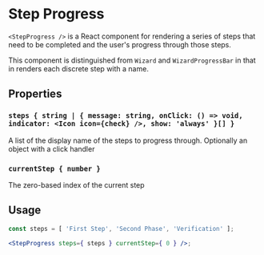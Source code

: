 # Step Progress

`<StepProgress />` is a React component for rendering a series of steps that need to be completed and the user's progress through those steps.

This component is distinguished from `Wizard` and `WizardProgressBar` in that in renders each discrete step with a name.

## Properties

### `steps { string | { message: string, onClick: () => void, indicator: <Icon icon={check} />, show: 'always' }[] }`

A list of the display name of the steps to progress through. Optionally an object with a click handler

### `currentStep { number }`

The zero-based index of the current step

## Usage

```jsx
const steps = [ 'First Step', 'Second Phase', 'Verification' ];

<StepProgress steps={ steps } currentStep={ 0 } />;
```

